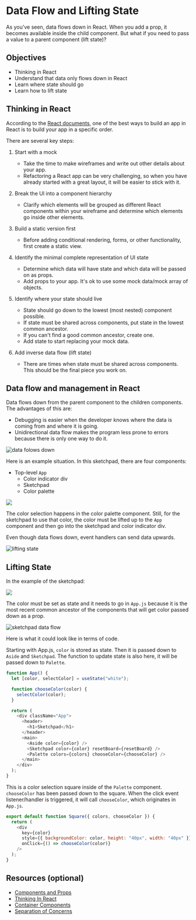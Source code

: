 # Data Flow and Lifting State

As you've seen, data flows down in React. When you add a prop, it becomes available inside the child component. But what if you need to pass a value to a parent component (lift state)?

## Objectives

- Thinking in React
- Understand that data only flows down in React
- Learn where state should go
- Learn how to lift state

## Thinking in React

According to the [React documents](https://reactjs.org/docs/thinking-in-react.html), one of the best ways to build an app in React is to build your app in a specific order.

There are several key steps:

1. Start with a mock

   - Take the time to make wireframes and write out other details about your app.
   - Refactoring a React app can be very challenging, so when you have already started with a great layout, it will be easier to stick with it.

1. Break the UI into a component hierarchy

   - Clarify which elements will be grouped as different React components within your wireframe and determine which elements go inside other elements.

1. Build a static version first

   - Before adding conditional rendering, forms, or other functionality, first create a static view.

1. Identify the minimal complete representation of UI state

   - Determine which data will have state and which data will be passed on as props.
   - Add props to your app. It's ok to use some mock data/mock array of objects.

1. Identify where your state should live

   - State should go down to the lowest (most nested) component possible.
   - If state must be shared across components, put state in the lowest common ancestor.
   - If you can't find a good common ancestor, create one.
   - Add state to start replacing your mock data.

1. Add inverse data flow (lift state)

   - There are times when state must be shared across components. This should be the final piece you work on.

## Data flow and management in React

Data flows down from the parent component to the children components. The advantages of this are:

- Debugging is easier when the developer knows where the data is coming from and where it is going.
- Unidirectional data flow makes the program less prone to errors because there is only one way to do it.

![data folows down](./assets/data-flows-down.png)

Here is an example situation. In this sketchpad, there are four components:

- Top-level `App`
  - Color indicator div
  - Sketchpad
  - Color palette

![](./assets/share-state-sketchpad.png)

The color selection happens in the color palette component. Still, for the sketchpad to use that color, the color must be lifted up to the `App` component and then go into the sketchpad and color indicator div.

Even though data flows down, event handlers can send data upwards.

![lifting state](./assets/lift-state.png)

## Lifting State

In the example of the sketchpad:

![](./assets/share-state-sketchpad.png)

The color must be set as state and it needs to go in `App.js` because it is the most recent common ancestor of the components that will get color passed down as a prop.

![sketchpad data flow](./assets/sketchpad-dataflow.png)

Here is what it could look like in terms of code.

Starting with App.js, `color` is stored as state. Then it is passed down to `Aside` and `Sketchpad`. The function to update state is also here, it will be passed down to `Palette`.

```js
function App() {
  let [color, selectColor] = useState("white");

  function chooseColor(color) {
    selectColor(color);
  }

  return (
    <div className="App">
      <header>
        <h1>Sketchpad</h1>
      </header>
      <main>
        <Aside color={color} />
        <Sketchpad color={color} resetBoard={resetBoard} />
        <Palette colors={colors} chooseColor={chooseColor} />
      </main>
    </div>
  );
}
```

This is a color selection square inside of the `Palette` component.
`chooseColor` has been passed down to the square. When the click event listener/handler is triggered, it will call `chooseColor`, which originates in `App.js`.

```js
export default function Square({ colors, chooseColor }) {
  return (
    <div
      key={color}
      style={{ backgroundColor: color, height: "40px", width: "40px" }}
      onClick={() => chooseColor(color)}
    />
  );
}
```

## Resources (optional)

- [Components and Props](https://reactjs.org/docs/components-and-props.html)
- [Thinking In React](https://reactjs.org/docs/thinking-in-react.html)
- [Container Components](https://medium.com/@learnreact/container-components-c0e67432e005)
- [Separation of Concerns](https://en.wikipedia.org/wiki/Separation_of_concerns)
